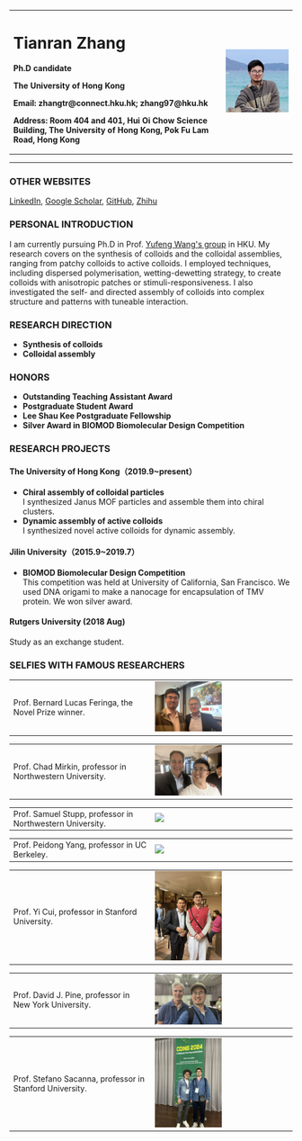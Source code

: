 <div>
<table border="0">
  <tr>
    <td width="75%">
      <h1>Tianran Zhang</h1>
      <p><b>Ph.D candidate</b></p>
      <p><b>The University of Hong Kong</b></p>
      <p><b>Email: zhangtr@connect.hku.hk; zhang97@hku.hk</b></p>
      <p><b>Address: Room 404 and 401, Hui Oi Chow Science Building, The University of Hong Kong, Pok Fu Lam Road, Hong Kong</b></p>
    </td>
    <td width="25%">
      <img src="tianranzhang.jpg" width="100%">
    </td>
  </tr>
</table>
</div>

---

### **OTHER WEBSITES**
[LinkedIn](https://hk.linkedin.com/in/tianran-zhang-b6348b169/en), [Google Scholar](https://scholar.google.com/citations?user=yVpiCaMAAAAJ), [GitHub](https://github.com/zhangtianran), [Zhihu](https://www.zhihu.com/people/cang-ran-lao-zei-zhang-tian-shi)

### **PERSONAL INTRODUCTION**
I am currently pursuing Ph.D in Prof. [Yufeng Wang's group](https://wanglab.hku.hk/) in HKU. My research covers on the synthesis of colloids and the colloidal assemblies, ranging from patchy colloids to active colloids. I employed techniques, including dispersed polymerisation, wetting-dewetting strategy, to create colloids with anisotropic patches or stimuli-responsiveness. I also investigated the self- and directed assembly of colloids into complex structure and patterns with tuneable interaction.

### **RESEARCH DIRECTION**
- **Synthesis of colloids**
- **Colloidal assembly**

### **HONORS**
- **Outstanding Teaching Assistant Award**
- **Postgraduate Student Award**
- **Lee Shau Kee Postgraduate Fellowship**
- **Silver Award in BIOMOD Biomolecular Design Competition**

### **RESEARCH PROJECTS**
#### The University of Hong Kong（2019.9~present）
- **Chiral assembly of colloidal particles**  
I synthesized Janus MOF particles and assemble them into chiral clusters.
- **Dynamic assembly of active colloids**  
I synthesized novel active colloids for dynamic assembly.

#### Jilin University（2015.9~2019.7）
- **BIOMOD Biomolecular Design Competition**  
This competition was held at University of California, San Francisco. We used DNA origami to make a nanocage for encapsulation of TMV protein. We won silver award. 

#### Rutgers University (2018 Aug)
Study as an exchange student.

### **SELFIES WITH FAMOUS RESEARCHERS**
<div>
<table border="0">
  <tr>
    <td width="50%">
        Prof. Bernard Lucas Feringa, the Novel Prize winner.
    </td>
    <td width="50%">
      <img src="feringa.jpg" width="50%">
    </td>
  </tr>
</table>
</div>

<div>
<table border="0">
  <tr>
    <td width="50%">
        Prof. Chad Mirkin, professor in Northwestern University.
    </td>
    <td width="50%">
      <img src="mirkin.jpg" width="50%">
    </td>
  </tr>
</table>
</div>

<div>
<table border="0">
  <tr>
    <td width="50%">
        Prof. Samuel Stupp, professor in Northwestern University.
    </td>
    <td width="50%">
      <img src="stupp.jpg" width="50%">
    </td>
  </tr>
</table>
</div>

<div>
<table border="0">
  <tr>
    <td width="50%">
        Prof. Peidong Yang, professor in UC Berkeley.
    </td>
    <td width="50%">
      <img src="peidong.jpg" width="50%">
    </td>
  </tr>
</table>
</div>

<div>
<table border="0">
  <tr>
    <td width="50%">
        Prof. Yi Cui, professor in Stanford University.
    </td>
    <td width="50%">
      <img src="yi.jpg" width="50%">
    </td>
  </tr>
</table>
</div>

<div>
<table border="0">
  <tr>
    <td width="50%">
        Prof. David J. Pine, professor in New York University.
    </td>
    <td width="50%">
      <img src="pine.jpg" width="50%">
    </td>
  </tr>
</table>
</div>

<div>
<table border="0">
  <tr>
    <td width="50%">
        Prof. Stefano Sacanna, professor in Stanford University.
    </td>
    <td width="50%">
      <img src="stefano.jpg" width="50%">
    </td>
  </tr>
</table>
</div>